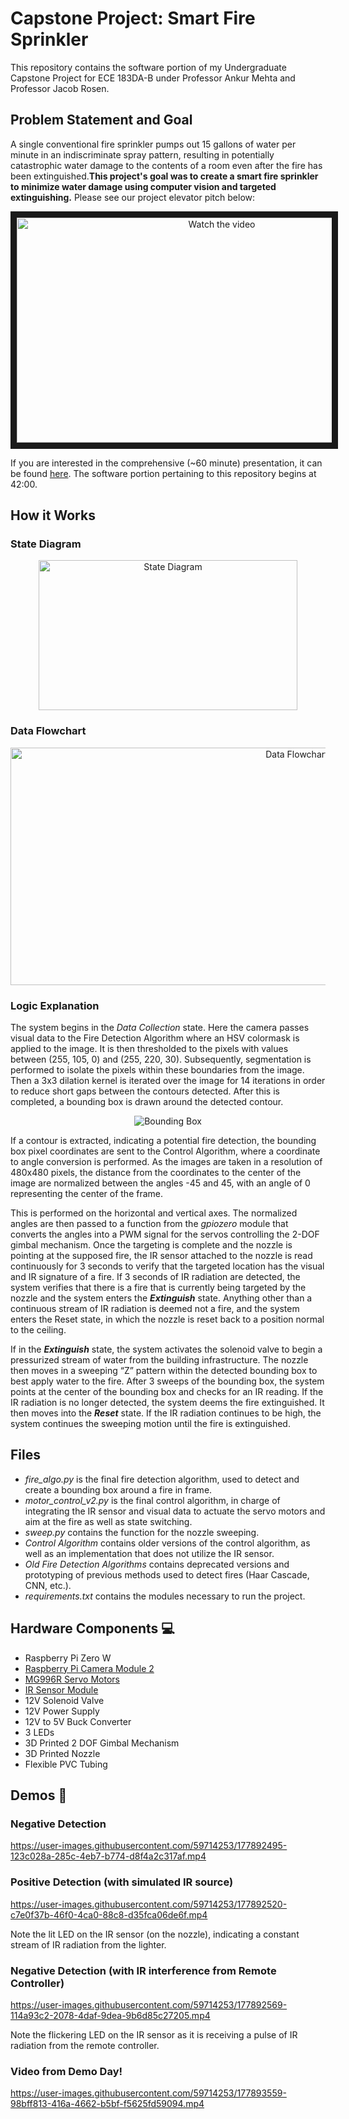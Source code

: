 # Capstone Project: Smart Fire Sprinkler

This repository contains the software portion of my Undergraduate Capstone Project for ECE 183DA-B under Professor Ankur Mehta and Professor Jacob Rosen.

## Problem Statement and Goal
A single conventional fire sprinkler pumps out 15 gallons of water per minute in an indiscriminate spray pattern, resulting in potentially catastrophic water damage to the contents of a room even after the fire has been extinguished.**This project's goal was to create a smart fire sprinkler to minimize water damage using computer vision and targeted extinguishing.** Please see our project elevator pitch below:

<p align="middle">
  <a href="https://www.youtube.com/watch?v=y3B0_WWEmtY&list=PLKiuu4WpUq1-CE1xshvQDQ768bJ5ZX2bB&index=5" target="_blank">
    <img src="https://img.youtube.com/vi/y3B0_WWEmtY/maxresdefault.jpg" alt="Watch the video" width="640" height="360" border="10" />
  </a>
</p>

If you are interested in the comprehensive (~60 minute) presentation, it can be found [here](https://www.youtube.com/watch?app=desktop&v=1DF-TpntejU&list=PLKiuu4WpUq18h715fSSBkkSOx-3rHuwM5&index=4). The software portion pertaining to this repository begins at 42:00.

## How it Works
### State Diagram
<p align="middle">
  <img src="https://user-images.githubusercontent.com/59714253/177891359-8ffc2a0d-06e4-444a-a436-1dde99527a0c.png" alt="State Diagram" width="414" height="240"/>
</p> 

### Data Flowchart
<p align="middle">
  <img src="https://user-images.githubusercontent.com/59714253/177889858-f419c091-82bc-4851-9f92-dd09c8a0d7fc.png" alt="Data Flowchart" width="900" height="380"/>
</p>

### Logic Explanation
The system begins in the _Data Collection_ state. Here the camera passes visual data to the Fire Detection Algorithm where an HSV colormask is applied to the image. It is then thresholded to the pixels with values between (255, 105, 0) and (255, 220, 30). Subsequently, segmentation is performed to isolate the pixels within these boundaries from the image. Then a 3x3 dilation kernel is iterated over the image for 14 iterations in order to reduce short gaps between the contours detected. After this is completed, a bounding box is drawn around the detected contour. 

<p align="middle">
  <img src="https://user-images.githubusercontent.com/59714253/177890471-868bb227-80ec-4701-8077-95c9c9d81bd2.png" alt="Bounding Box"/>
</p>

If a contour is extracted, indicating a potential fire detection, the bounding box pixel coordinates are sent to the Control Algorithm, where a coordinate to angle conversion is performed. As the images are taken in a resolution of 480x480 pixels, the distance from the coordinates to the center of the image are normalized between the angles -45 and 45, with an angle of 0 representing the center of the frame.

This is performed on the horizontal and vertical axes. The normalized angles are then passed to a function from the _gpiozero_ module that converts the angles into a PWM signal for the servos controlling the 2-DOF gimbal mechanism. Once the targeting is complete and the nozzle is pointing at the supposed fire, the IR sensor attached to the nozzle is read continuously for 3 seconds to verify that the targeted location has the visual and IR signature of a fire. If 3 seconds of IR radiation are detected, the system verifies that there is a fire that is currently being targeted by the nozzle and the system enters the _**Extinguish**_ state. Anything other than a continuous stream of IR radiation is deemed not a fire, and the system enters the Reset state, in which the nozzle is reset back to a position normal to the ceiling. 

If in the _**Extinguish**_ state, the system activates the solenoid valve to begin a pressurized stream of water from the building infrastructure. The nozzle then moves in a sweeping “Z” pattern within the detected bounding box to best apply water to the fire. After 3 sweeps of the bounding box, the system points at the center of the bounding box and checks for an IR reading. If the IR radiation is no longer detected, the system deems the fire extinguished. It then moves into the _**Reset**_ state. If the IR radiation continues to be high, the system continues the sweeping motion until the fire is extinguished. 

## Files 
- _fire_algo.py_ is the final fire detection algorithm, used to detect and create a bounding box around a fire in frame.
- _motor_control_v2.py_ is the final control algorithm, in charge of integrating the IR sensor and visual data to actuate the servo motors and aim at the fire as well as state switching.
- _sweep.py_ contains the function for the nozzle sweeping.
- _Control Algorithm_ contains older versions of the control algorithm, as well as an implementation that does not utilize the IR sensor.
- _Old Fire Detection Algorithms_ contains deprecated versions and prototyping of previous methods used to detect fires (Haar Cascade, CNN, etc.).
- _requirements.txt_ contains the modules necessary to run the project. 

## Hardware Components 💻
- Raspberry Pi Zero W
- [Raspberry Pi Camera Module 2](https://www.raspberrypi.com/products/camera-module-v2/)
- [MG996R Servo Motors](https://www.amazon.com/4-Pack-MG996R-Torque-Digital-Helicopter/dp/B07MFK266B)
- [IR Sensor Module](https://www.amazon.com/LGDehome-Infrared-Detection-Detecting-Distance/dp/B07TV1CZDK/ref=sr_1_5?crid=2GSWD944HS1X5&keywords=fire+ir+sensor&qid=1657234742&sprefix=fire+ir+senso%2Caps%2C134&sr=8-5)
- 12V Solenoid Valve
- 12V Power Supply
- 12V to 5V Buck Converter
- 3 LEDs
- 3D Printed 2 DOF Gimbal Mechanism
- 3D Printed Nozzle
- Flexible PVC Tubing

## Demos :rocket:
### Negative Detection

https://user-images.githubusercontent.com/59714253/177892495-123c028a-285c-4eb7-b774-d8f4a2c317af.mp4

### Positive Detection (with simulated IR source)

https://user-images.githubusercontent.com/59714253/177892520-c7e0f37b-46f0-4ca0-88c8-d35fca06de6f.mp4

Note the lit LED on the IR sensor (on the nozzle), indicating a constant stream of IR radiation from the lighter.

### Negative Detection (with IR interference from Remote Controller)

https://user-images.githubusercontent.com/59714253/177892569-114a93c2-2078-4daf-9dea-9b6d85c27205.mp4

Note the flickering LED on the IR sensor as it is receiving a pulse of IR radiation from the remote controller.

### Video from Demo Day!

https://user-images.githubusercontent.com/59714253/177893559-98bff813-416a-4662-b5bf-f5625fd59094.mp4



